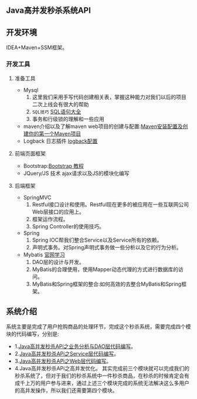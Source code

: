## Java高并发秒杀系统API

## 开发环境
IDEA+Maven+SSM框架。

### 开发工具
1. 准备工具
    * Mysql
        1.  这里我们采用手写代码创建相关表，掌握这种能力对我们以后的项目二次上线会有很大的帮助
        2.  `SQL技巧` [SQL语句大全](http://www.runoob.com/sql/sql-tutorial.html)
        3.  事务和行级锁的理解和一些应用 
    * maven介绍以及了解maven web项目的创建与配置:[Maven安装配置及创建你的第一个Maven项目](http://codingxiaxw.cn/2016/11/24/51-first-maven-project/)
    * Logback 日志插件 [logback配置](https://logback.qos.ch/manual/jmxConfig.html)

2. 前端页面框架
    * Bootstrap:[Bootstrap 教程](http://www.runoob.com/bootstrap/bootstrap-tutorial.html)
    * JQuery/JS 技术 ajax请求以及JS的模块化编写

3. 后端框架
    * SpringMVC 
        1. Restful接口设计和使用。Restful现在更多的被应用在一些互联网公司Web层接口的应用上。
        2. 框架运作流程。
        3. Spring Controller的使用技巧。  
    * Spring 
        1. Spring IOC帮我们整合Service以及Service所有的依赖。
        2. 声明式事务。对Spring声明式事务做一些分析以及它的行为分析。  
    * Mybatis [官网学习](http://www.mybatis.org/mybatis-3/zh/index.html)
        1. DAO层的设计与开发。
        2. MyBatis的合理使用，使用Mapper动态代理的方式进行数据库的访问。
        3. MyBatis和Spring框架的整合:如何高效的去整合MyBatis和Spring框架。  

## 系统介绍

系统主要是完成了用户抢购商品的处理环节，完成这个秒杀系统，需要完成四个模块的代码编写，分别是:
- 1.[Java高并发秒杀APi之业务分析与DAO层代码编写](http://codingxiaxw.cn/2016/11/27/53-maven-ssm-seckill-dao/)。
- 2.[Java高并发秒杀APi之Service层代码编写](http://codingxiaxw.cn/2016/11/28/54-seckill-service/)。
- 3.[Java高并发秒杀APi之Web层代码编写](http://codingxiaxw.cn/2016/11/28/55-seckill-web/)。
- 4.Java高并发秒杀APi之高并发优化。
其实完成前三个模块就可以完成我们的秒杀系统了，但对于我们的秒杀系统中一件秒杀商品，在秒杀的时候肯定会有成千上万的用户参与进来，通过上述三个模块完成的系统无法解决这么多用户的高并发操作，所以我们还需要第四个模块。
